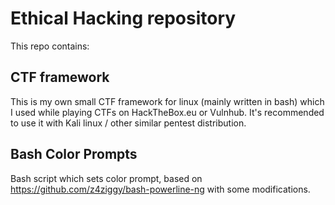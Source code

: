 # Ethical Hacking repository

This repo contains:

## CTF framework

This is my own small CTF framework for linux (mainly written in bash) which I used while playing CTFs on HackTheBox.eu or Vulnhub.
It's recommended to use it with Kali linux / other similar pentest distribution.

## Bash Color Prompts

Bash script which sets color prompt, based on https://github.com/z4ziggy/bash-powerline-ng with some modifications.
